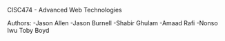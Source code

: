 CISC474 - Advanced Web Technologies

Authors:
-Jason Allen
-Jason Burnell
-Shabir Ghulam
-Amaad Rafi
-Nonso Iwu
Toby Boyd
